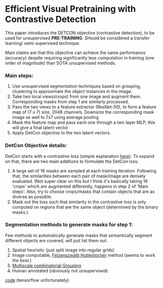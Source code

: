 # Efficient Visual Pretraining with Contrastive Detection

This paper introduces the DETCON objective (contrastive detection), to be used for unsupervised **PRE-TRAINING**. SHould be considered a transfer learning/ semi-supervised technique. 

Main claims are that this objective can achieve the same performance (accuracy) despite requiring significantly less computation in training (one order of magnitude) than SOTA unsupervised methods.

### Main steps:
1. Use unsupervised segmentation techniques based on grouping, clustering to approximate the object instances in the image.
2.  Take two local views(crops) from one image and augment them. Corresponding masks from step 1 are similarly processed.
3.  Pass the two views to a feature extractor (ResNet-50), to form a feature map of (7 x 7) size, 2048 channels. Downsize the corresponding mask image as well to 7x7 using average pooling
4.  Mask the feature map and pass each one through a two layer MLP, this will give a final latent vector
5.  Apply DetCon objective to the two latent vectors.

### DetCon Objective details:
DetCon starts with a contrastive loss (simple explanation [here](https://towardsdatascience.com/contrastive-loss-explaned-159f2d4a87ec)). To expand on that, there are two main additions to formulate the DetCon loss:
1. A large set of 16 masks are sampled at each training iteration. Following that, the similarities between each pair of mask/image are densely evaluated. (Not super clear on this but I think it's basically taking 16 'crops' which are augmented differently, happens in step 2 of 'Main steps'. Also, try to choose crops/masks that contain objects that are as diverse as possible. 
2. Mask out the loss such that similarity in the contrastive loss is only computed on regions that are the same object (determined by the binary masks.)

### Segmentation methods to generate masks for step 1:
Few methods to automatically generate masks that semantically segment different objects are covered, will just list them out.
1. Spatial heuristic (just split image into regular grids)
2. Image computable, [Felzenszwalb Huttenlocher](http://people.cs.uchicago.edu/~pff/papers/seg-ijcv.pdf) method (seems to work the best.)
3. [Multiscale combinatorial Grouping](https://arxiv.org/abs/1503.00848)
4. Human annotated (obviously not unsupervised)



[code](https://github.com/deepmind/detcon) (tensorflow unfortunately)


